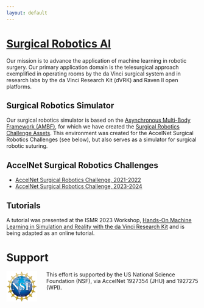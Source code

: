 ```yaml
---
layout: default
---
```


# [Surgical Robotics AI](https://github.com/surgical-robotics-ai)

Our mission is to advance the application of machine learning in robotic surgery.
Our primary application domain is the telesurgical approach exemplified in operating rooms
by the da Vinci surgical system and in research labs by the da Vinci Research Kit (dVRK)
and Raven II open platforms.

## Surgical Robotics Simulator

Our surgical robotics simulator is based on the [Asynchronous Multi-Body Framework (AMBF)](https://github.com/WPI-AIM/ambf),
for which we have created the
[Surgical Robotics Challenge Assets](https://github.com/surgical-robotics-ai/surgical_robotics_challenge).
This environment was created for the AccelNet Surgical Robotics Challenges (see below), but also serves as
a simulator for surgical robotic suturing.

## AccelNet Surgical Robotics Challenges

* [AccelNet Surgical Robotics Challenge, 2021-2022](./surgical-robotics-challenge-2021/challenge-2021.html)
* [AccelNet Surgical Robotics Challenge, 2023-2024](./surgical-robotics-challenge-2023/challenge-2023.html)

## Tutorials

A tutorial was presented at the ISMR 2023 Workshop, [Hands-On Machine Learning in Simulation and Reality with the da Vinci Research Kit](https://collaborative-robotics.github.io/ismr-2023-workshop.html) and is being adapted as an online tutorial.

# Support

<p><img src="/images/NSF-logo.png" alt="NSF Logo" style="float:left; width:80px; height:80px; margin-right:25px">
This effort is supported by the US National Science Foundation (NSF), via AccelNet 1927354 (JHU) and 1927275 (WPI).</p>
